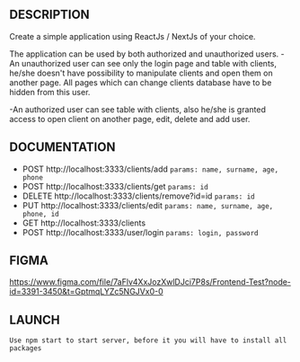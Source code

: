 DESCRIPTION
------------
Create a simple application using ReactJs / NextJs of your choice.

The application can be used by both authorized and unauthorized users. 
  -An unauthorized user can see only the login page and table with clients, he/she doesn't have possibility to manipulate clients and open them on another page. All pages which can change clients database have to be hidden from this user.

  -An authorized user can see table with clients, also he/she is granted access to open client on another page, edit, delete and add user.

DOCUMENTATION
------------
- POST http://localhost:3333/clients/add `params: name, surname, age, phone`
- POST http://localhost:3333/clients/get `params: id`
- DELETE http://localhost:3333/clients/remove?id=id `params: id`
- PUT http://localhost:3333/clients/edit   `params: name, surname, age, phone, id`
- GET http://localhost:3333/clients
- POST http://localhost:3333/user/login `params: login, password`


FIGMA
------------
https://www.figma.com/file/7aFlv4XxJozXwlDJci7P8s/Frontend-Test?node-id=3391-3450&t=GptmqLYZc5NGJVx0-0

LAUNCH
------------
`Use npm start to start server, before it you will have to install all packages`
